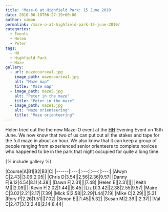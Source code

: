```yaml
---
title: 'Maze-O at Highfield Park: 15 June 2010'
date: 2010-06-18T06:27:19+00:00
author: simon
permalink: /maze-o-at-highfield-park-15-june-2010/
categories:
  - Events
  - Helen
  - Peter
tags:
  - HH
  - Highfield Park
  - Maze
gallery:
  - url: mazecoursea1.jpg
    image_path: mazecoursea1.jpg
    alt: "Maze map"
    title: "Maze map"
  - image_path: maze5.jpg
    alt: "Peter in the maze"
    title: "Peter in the maze"
  - image_path: maze1.jpg
    alt: "Maze orienteering"
    title: "Maze orienteering"
---
```

Helen tried out the the new Maze-O event at the <a href="http://www.happyherts.org.uk/">HH</a> Evening Event on 15th June. We now know that two of us can put out all the stakes and tape for the full maze in about an hour. We also know that it can keep a group of people ranging from experienced senior orienteers to complete novices who happened to be in the park that night occupied for quite a long time.

<!--more-->
{% include gallery %}


|Course|A|B1|B2|B3|C|
|------|:---:|:---:|:---:|:---:|
|Alwyn C|2.43||3.06|2.05||
|Chris D|3.54||2.56|2.36|9.57|
|Danny F|9.12|4.54|8.11|4.38||
|Dawn F|2.31||||7.48|
|Helen E||2.31||||
|Keith M|||2.09|||
|Kevin F|2.02|1.44|||5.45|
|Liz D|3.42||2.38|2.55|9.57|
|Maire C|3.02|2.21|2.17||7.39|
|Mick S|2.58||2.29|1.44|7.19|
|Mike C|2.29||||5.31|
|Rory P|2.26|1.51|||7.02|
|Simon E|||1.45||5.32|
|Susan M|2.39|||2.37||
|Val C|2.47|3.13|2.48|2.14|8.44|
